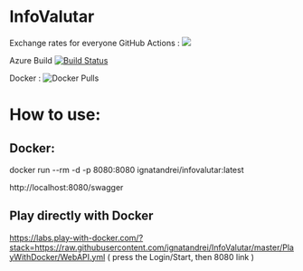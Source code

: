 # InfoValutar
Exchange rates for everyone
GitHub Actions :
![](https://github.com/ignatandrei/InfoValutar/workflows/.NET%20Core/badge.svg)

Azure Build
[![Build Status](https://dev.azure.com/ignatandrei0674/InfoValutar/_apis/build/status/ignatandrei.InfoValutar?branchName=master)](https://dev.azure.com/ignatandrei0674/InfoValutar/_build/latest?definitionId=5&branchName=master)

Docker :
![Docker Pulls](https://img.shields.io/docker/pulls/ignatandrei/infovalutar)


# How to use:
## Docker:

docker run --rm -d -p 8080:8080 ignatandrei/infovalutar:latest

http://localhost:8080/swagger

## Play directly with Docker

https://labs.play-with-docker.com/?stack=https://raw.githubusercontent.com/ignatandrei/InfoValutar/master/PlayWithDocker/WebAPI.yml
( press the Login/Start, then 8080 link )